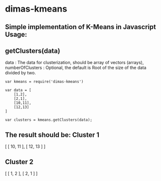 # dimas-kmeans
Simple implementation of K-Means in Javascript
Usage:
-------------------------------------
getClusters(data)
-
data : The data for clusterization, should be array of vectors (arrays), 
numberOfClusters : Optional, the default is Root of the size of the data divided by two.


	var kmeans = require('dimas-kmeans')

	var data = [
		[1,2],
		[2,1],
		[10,11],
		[12,13]
	]

	var clusters = kmeans.getClusters(data);

The result should be:
Cluster 1
-----------------
[ [ 10, 11 ], [ 12, 13 ] ]

Cluster 2
-----------------
[ [ 1, 2 ], [ 2, 1 ] ]
